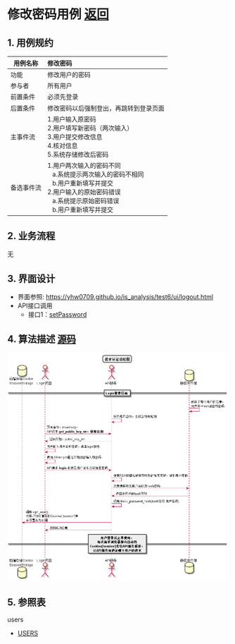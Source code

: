 ﻿
# 修改密码用例 [返回](../README.md)
## 1. 用例规约

|用例名称|修改密码|
|-------|:-------------|
|功能|修改用户的密码|
|参与者|所有用户|
|前置条件|必须先登录|
|后置条件|修改密码以后强制登出，再跳转到登录页面|
|主事件流| 1.用户输入原密码<br/>2.用户填写新密码（两次输入） <br/> 3.用户提交修改信息 <br/>4.核对信息<br/>5.系统存储修改后密码|
|备选事件流|1.用户两次输入的密码不同 <br/>&nbsp;&nbsp; a.系统提示两次输入的密码不相同  <br/>&nbsp;&nbsp; b.用户重新填写并提交<br/>2.用户输入的原始密码错误<br/>&nbsp;&nbsp; a.系统提示原始密码错误<br/>&nbsp;&nbsp; b.用户重新填写并提交|


## 2. 业务流程
无

## 3. 界面设计
- 界面参照:  https://yhw0709.github.io/is_analysis/test6/ui/logout.html
- API接口调用
    - 接口1：[setPassword](../interface/setPassword.md)

## 4. 算法描述 [源码](../sequence_diagram/login_work.puml)
![登录认证流程图](../sequence_diagram/login_work.png)
    
## 5. 参照表
users
- [USERS](../database.md/#USERS)
